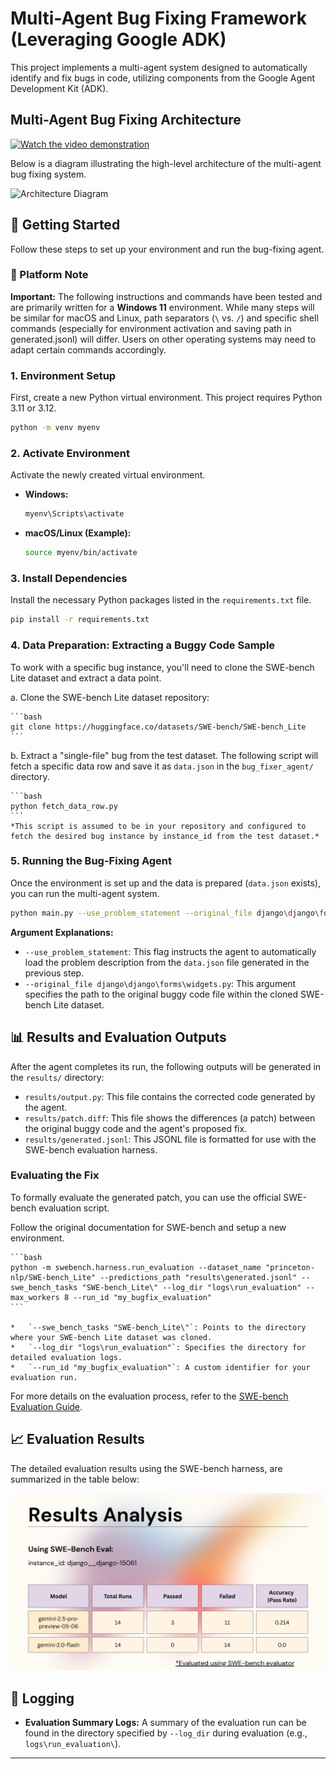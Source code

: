# Multi-Agent Bug Fixing Framework (Leveraging Google ADK)

This project implements a multi-agent system designed to automatically identify and fix bugs in code, utilizing components from the Google Agent Development Kit (ADK).

##  Multi-Agent Bug Fixing Architecture

[![Watch the video demonstration](https://img.youtube.com/vi/GMbT9j8fp3M/maxresdefault.jpg)](https://youtu.be/GMbT9j8fp3M)

Below is a diagram illustrating the high-level architecture of the multi-agent bug fixing system.

![Architecture Diagram](assets/architecture.png)

## 🚀 Getting Started

Follow these steps to set up your environment and run the bug-fixing agent.

### 📝 Platform Note

**Important:** The following instructions and commands have been tested and are primarily written for a **Windows 11** environment. While many steps will be similar for macOS and Linux, path separators (`\` vs. `/`) and specific shell commands (especially for environment activation and saving path in generated.jsonl) will differ. Users on other operating systems may need to adapt certain commands accordingly.

### 1. Environment Setup

First, create a new Python virtual environment. This project requires Python 3.11 or 3.12.

```bash
python -m venv myenv
```

### 2. Activate Environment

Activate the newly created virtual environment.

*   **Windows:**
    ```bash
    myenv\Scripts\activate
    ```
*   **macOS/Linux (Example):**
    ```bash
    source myenv/bin/activate
    ```

### 3. Install Dependencies

Install the necessary Python packages listed in the `requirements.txt` file.

```bash
pip install -r requirements.txt
```

### 4. Data Preparation: Extracting a Buggy Code Sample

To work with a specific bug instance, you'll need to clone the SWE-bench Lite dataset and extract a data point.

a.  Clone the SWE-bench Lite dataset repository:

    ```bash
    git clone https://huggingface.co/datasets/SWE-bench/SWE-bench_Lite
    ```

b.  Extract a "single-file" bug from the test dataset. The following script will fetch a specific data row and save it as `data.json` in the `bug_fixer_agent/` directory.

    ```bash
    python fetch_data_row.py
    ```
    *This script is assumed to be in your repository and configured to fetch the desired bug instance by instance_id from the test dataset.*

### 5. Running the Bug-Fixing Agent

Once the environment is set up and the data is prepared (`data.json` exists), you can run the multi-agent system.

```bash
python main.py --use_problem_statement --original_file django\django\forms\widgets.py
```

**Argument Explanations:**

*   `--use_problem_statement`: This flag instructs the agent to automatically load the problem description from the `data.json` file generated in the previous step.
*   `--original_file django\django\forms\widgets.py`: This argument specifies the path to the original buggy code file within the cloned SWE-bench Lite dataset.

## 📊 Results and Evaluation Outputs

After the agent completes its run, the following outputs will be generated in the `results/` directory:

*   `results/output.py`: This file contains the corrected code generated by the agent.
*   `results/patch.diff`: This file shows the differences (a patch) between the original buggy code and the agent's proposed fix.
*   `results/generated.jsonl`: This JSONL file is formatted for use with the SWE-bench evaluation harness.

### Evaluating the Fix

To formally evaluate the generated patch, you can use the official SWE-bench evaluation script.

Follow the original documentation for SWE-bench and setup a new environment.

    ```bash
    python -m swebench.harness.run_evaluation --dataset_name "princeton-nlp/SWE-bench_Lite" --predictions_path "results\generated.jsonl" --swe_bench_tasks "SWE-bench_Lite\" --log_dir "logs\run_evaluation" --max_workers 8 --run_id "my_bugfix_evaluation"
    ```

    *   `--swe_bench_tasks "SWE-bench_Lite\"`: Points to the directory where your SWE-bench Lite dataset was cloned.
    *   `--log_dir "logs\run_evaluation"`: Specifies the directory for detailed evaluation logs.
    *   `--run_id "my_bugfix_evaluation"`: A custom identifier for your evaluation run.

For more details on the evaluation process, refer to the [SWE-bench Evaluation Guide](https://www.swebench.com/SWE-bench/guides/evaluation/).

## 📈 Evaluation Results

The detailed evaluation results using the SWE-bench harness, are summarized in the table below:

![Evaluation Results Table](assets/evaluation_results_table.png)

## 📝 Logging

*   **Evaluation Summary Logs:** A summary of the evaluation run can be found in the directory specified by `--log_dir` during evaluation (e.g., `logs\run_evaluation\`).

---
